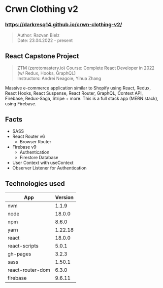 # Crwn Clothing v2
### https://darkresq14.github.io/crwn-clothing-v2/

> Author: Razvan Bielz  
> Date: 23.04.2022 - present

## React Capstone Project
> ZTM (zerotomastery.io) Course: Complete React Developer in 2022 (w/ Redux, Hooks, GraphQL)  
> Instructors: Andrei Neagoie, Yihua Zhang  

Massive e-commerce application similar to Shopify using React, Redux, React Hooks, React Suspense, React Router, GraphQL, Context API, Firebase, Redux-Saga, Stripe + more. This is a full stack app (MERN stack), using Firebase.

## Facts
- SASS
- React Router v6 
  - Browser Router
- Firebase v9
  - Authentication
  - Firestore Database
- User Context with useContext
- Observer Listener for Authentication

## Technologies used

| App              | Version |
| ---------------- | ------- |
| nvm              | 1.1.9   |
| node             | 18.0.0  |
| npm              | 8.6.0   |
| yarn             | 1.22.18 |
| react            | 18.0.0  |
| react-scripts    | 5.0.1   |
| gh-pages         | 3.2.3   |
| sass             | 1.50.1  |
| react-router-dom | 6.3.0   |
| firebase         | 9.6.11  |